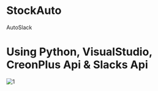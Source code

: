 # StockAuto
AutoSlack

# Using Python, VisualStudio, CreonPlus Api & Slacks Api

![1](https://user-images.githubusercontent.com/73155839/106917877-0b518780-674c-11eb-80d8-ccd5ee0e55cb.png)
